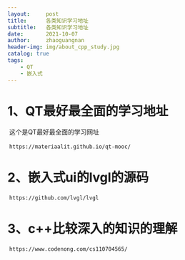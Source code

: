 ```yaml
---
layout:     post
title:      各类知识学习地址
subtitle:   各类知识学习地址
date:       2021-10-07
author:     zhaoguangnan
header-img: img/about_cpp_study.jpg
catalog: true
tags:
    - QT
    - 嵌入式
---
```


# 1、QT最好最全面的学习地址

​	这个是QT最好最全面的学习网址

​	`https://materiaalit.github.io/qt-mooc/`

# 2、嵌入式ui的lvgl的源码

​	`https://github.com/lvgl/lvgl`

# 3、c++比较深入的知识的理解

​	`https://www.codenong.com/cs110704565/`





